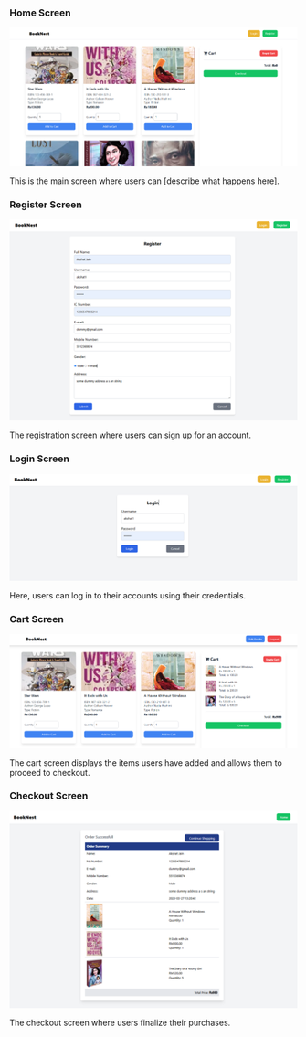 ### Home Screen

![Home Screen](./assets/home.PNG)

This is the main screen where users can [describe what happens here].

### Register Screen

![Register Screen](./assets/register.PNG)

The registration screen where users can sign up for an account.

### Login Screen

![Login Screen](./assets/login.PNG)

Here, users can log in to their accounts using their credentials.

### Cart Screen

![Cart Screen](./assets/cart.PNG)

The cart screen displays the items users have added and allows them to proceed to checkout.

### Checkout Screen

![Checkout Screen](./assets/checkout.PNG)

The checkout screen where users finalize their purchases.
